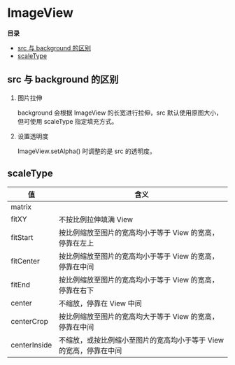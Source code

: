 # ImageView

**目录**

<!-- vim-markdown-toc GFM -->

* [src 与 background 的区别](#src-与-background-的区别)
* [scaleType](#scaletype)

<!-- vim-markdown-toc -->

## src 与 background 的区别

1. 图片拉伸

    background 会根据 ImageView 的长宽进行拉伸，src 默认使用原图大小，但可使用 scaleType 指定填充方式。

2. 设置透明度

    ImageView.setAlpha() 时调整的是 src 的透明度。

## scaleType

| 值           | 含义                                                               |
|--------------|--------------------------------------------------------------------|
| matrix       |                                                                    |
| fitXY        | 不按比例拉伸填满 View                                              |
| fitStart     | 按比例缩放至图片的宽高均小于等于 View 的宽高，停靠在左上           |
| fitCenter    | 按比例缩放至图片的宽高均小于等于 View 的宽高，停靠在中间           |
| fitEnd       | 按比例缩放至图片的宽高均小于等于 View 的宽高，停靠在右下           |
| center       | 不缩放，停靠在 View 中间                                           |
| centerCrop   | 按比例缩放至图片的宽高均大于等于 View 的宽高，停靠在中间           |
| centerInside | 不缩放，或按比例缩小至图片的宽高均小于等于 View 的宽高，停靠在中间 |
